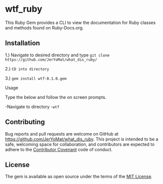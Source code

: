 # wtf_ruby 

This Ruby Gem provides a CLI to view the documentation for Ruby classes and methods found on Ruby-Docs.org.  

## Installation
1.) Navigate to desired directory and type ``git clone https://github.com/JerYoMat/what_dis_ruby/``

2.) ``CD into directory``

3.) ``gem install wtf-0.1.0.gem ``

Usage

Type the below and follow the on screen prompts.

-Navigate to directory 
-``wtf`` 


## Contributing

Bug reports and pull requests are welcome on GitHub at https://github.com/JerYoMat/what_dis_ruby. This project is intended to be a safe, welcoming space for collaboration, and contributors are expected to adhere to the [Contributor Covenant](contributor-covenant.org) code of conduct.


## License

The gem is available as open source under the terms of the [MIT License](http://opensource.org/licenses/MIT).
